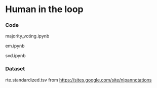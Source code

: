# Human in the loop

### Code
majority_voting.ipynb

em.ipynb

svd.ipynb

### Dataset
rte.standardized.tsv from https://sites.google.com/site/nlpannotations
